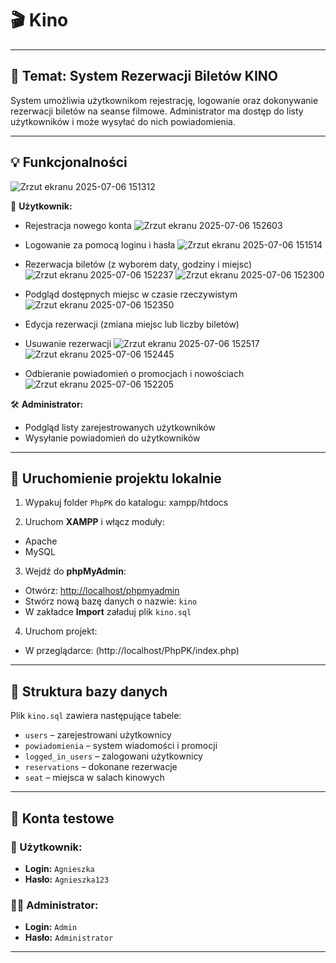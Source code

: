 # 🎬 Kino 
---

## 📌 Temat: System Rezerwacji Biletów KINO

System umożliwia użytkownikom rejestrację, logowanie oraz dokonywanie rezerwacji biletów na seanse filmowe. Administrator ma dostęp do listy użytkowników i może wysyłać do nich powiadomienia.

---

## 💡 Funkcjonalności
![Zrzut ekranu 2025-07-06 151312](https://github.com/user-attachments/assets/6da6506f-c3ed-4d04-a695-212fe0dfafca)

👥 **Użytkownik:**
- Rejestracja nowego konta
 ![Zrzut ekranu 2025-07-06 152603](https://github.com/user-attachments/assets/1d423d9b-c24e-4c01-96c6-fd4b12a2b5d9)

- Logowanie za pomocą loginu i hasła
  ![Zrzut ekranu 2025-07-06 151514](https://github.com/user-attachments/assets/cb46a98e-0885-428d-bcbc-4ea195c456b5)

- Rezerwacja biletów (z wyborem daty, godziny i miejsc)
![Zrzut ekranu 2025-07-06 152237](https://github.com/user-attachments/assets/a1c8ca08-dfb4-4c72-803b-d8a012582c92)
![Zrzut ekranu 2025-07-06 152300](https://github.com/user-attachments/assets/43573a50-b3cc-46f8-a40b-b3d0a1e4aba4)

- Podgląd dostępnych miejsc w czasie rzeczywistym
  ![Zrzut ekranu 2025-07-06 152350](https://github.com/user-attachments/assets/2b6027d4-b486-4bd2-904e-682d16d1fe5e)

- Edycja rezerwacji (zmiana miejsc lub liczby biletów)
- Usuwanie rezerwacji
![Zrzut ekranu 2025-07-06 152517](https://github.com/user-attachments/assets/9ed7c407-4f3f-4687-b5c1-93dfd8e90374)
![Zrzut ekranu 2025-07-06 152445](https://github.com/user-attachments/assets/cff6fd08-baf9-4b2c-8b1f-16e62cde81b5)

- Odbieranie powiadomień o promocjach i nowościach
  ![Zrzut ekranu 2025-07-06 152205](https://github.com/user-attachments/assets/5c106b49-589b-460e-adb3-66d253ed5bd1)


🛠️ **Administrator:**
- Podgląd listy zarejestrowanych użytkowników
- Wysyłanie powiadomień do użytkowników

---

## 🚀 Uruchomienie projektu lokalnie

1. Wypakuj folder `PhpPK` do katalogu: xampp/htdocs
   
2.  Uruchom **XAMPP** i włącz moduły:
- Apache
- MySQL

3. Wejdź do **phpMyAdmin**:
- Otwórz: [http://localhost/phpmyadmin](http://localhost/phpmyadmin)
- Stwórz nową bazę danych o nazwie: `kino`
- W zakładce **Import** załaduj plik `kino.sql` 

4. Uruchom projekt:
- W przeglądarce: (http://localhost/PhpPK/index.php)

---

## 📂 Struktura bazy danych

Plik `kino.sql` zawiera następujące tabele:
- `users` – zarejestrowani użytkownicy
- `powiadomienia` – system wiadomości i promocji
- `logged_in_users` – zalogowani użytkownicy
- `reservations` – dokonane rezerwacje
- `seat` – miejsca w salach kinowych

---

## 👤 Konta testowe

### 👩 Użytkownik:
- **Login:** `Agnieszka`
- **Hasło:** `Agnieszka123`

### 🧑‍💼 Administrator:
- **Login:** `Admin`
- **Hasło:** `Administrator`

---



